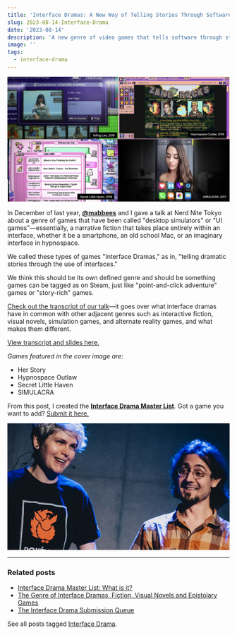 ```yaml
---
title: 'Interface Dramas: A New Way of Telling Stories Through Software'
slug: 2023-08-14-Interface-Drama
date: '2023-08-14'
description: 'A new genre of video games that tells software through stories.'
image: ''
tags:
  - interface-drama
---
```


![A four-up of three different types of interfaces, all telling a unique story. Credits below in the article.](interface-drama.png)

In December of last year, [**@mabbees**](https://mabbees.neocities.org/) and I gave a talk at Nerd Nite Tokyo about a genre of games that have been called "desktop simulators" or "UI games"—essentially, a narrative fiction that takes place entirely within an interface, whether it be a smartphone, an old school Mac, or an imaginary interface in hypnospace.

We called these types of games "Interface Dramas," as in, "telling dramatic stories through the use of interfaces."

We think this should be its own defined genre and should be something games can be tagged as on Steam, just like "point-and-click adventure" games or "story-rich" games.

[Check out the transcript of our talk](https://illuminesce.net/talks/202212-interface-drama)—it goes over what interface dramas have in common with other adjacent genres such as interactive fiction, visual novels, simulation games, and alternate reality games, and what makes them different.

[View transcript and slides here.](https://illuminesce.net/talks/202212-interface-drama)

_Games featured in the cover image are:_

* Her Story
* Hypnospace Outlaw
* Secret Little Haven
* SIMULACRA

From this post, I created the [**Interface Drama Master List**](https://illuminesce.net/interface-drama). Got a game you want to add? [Submit it here.](https://forms.gle/NKXv94fuBjSoZ9pv6)

![A photograph of a person with blonde hair and a person with long, brown hair talking on stage.](NN-talk.png)

---

### Related posts

* [Interface Drama Master List: What is it?](/blog/posts/2023-08-15-Interface-Drama-Master-List/)
* [The Genre of Interface Dramas, Fiction, Visual Novels and Epistolary Games](/blog/posts/2023-08-22-Interface-Drama/)
* [The Interface Drama Submission Queue](/blog/posts/2023-09-02-ID-Submission-Queue/)

See all posts tagged [Interface Drama](/tags/interface-drama/).
